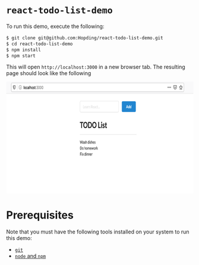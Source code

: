 # `react-todo-list-demo`

To run this demo, execute the following:

```
$ git clone git@github.com:Hopding/react-todo-list-demo.git
$ cd react-todo-list-demo
$ npm install
$ npm start
```

This will open `http://localhost:3000` in a new browser tab. The resulting page should look like the following

<img height="300" src="assets/todo_list.png" alt="loaded todo list" />

# Prerequisites

Note that you must have the following tools installed on your system to run this demo:

- [`git`](https://git-scm.com/downloads)
- [`node` and `npm`](https://nodejs.org/en/download/)
